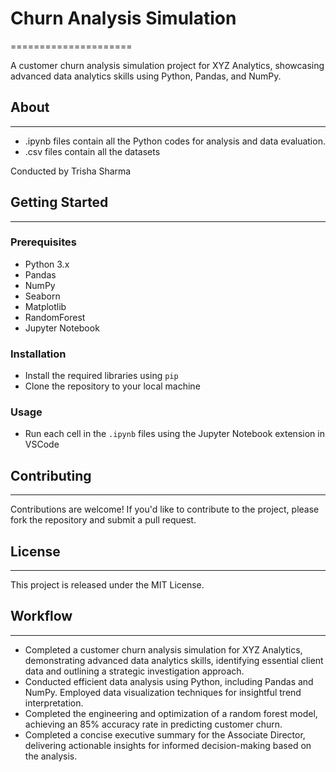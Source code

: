 # Churn Analysis Simulation
=====================

A customer churn analysis simulation project for XYZ Analytics, showcasing advanced data analytics skills using Python, Pandas, and NumPy.

## About
--------
* .ipynb files contain all the Python codes for analysis and data evaluation.
* .csv files contain all the datasets

Conducted by Trisha Sharma

## Getting Started
-------------------

### Prerequisites

* Python 3.x
* Pandas
* NumPy
* Seaborn
* Matplotlib
* RandomForest
* Jupyter Notebook

### Installation

* Install the required libraries using `pip`
* Clone the repository to your local machine

### Usage

* Run each cell in the `.ipynb` files using the Jupyter Notebook extension in VSCode

## Contributing
--------------

Contributions are welcome! If you'd like to contribute to the project, please fork the repository and submit a pull request.

## License
---------

This project is released under the MIT License.

## Workflow
----------------

* Completed a customer churn analysis simulation for XYZ Analytics, demonstrating advanced data analytics skills, identifying essential client data and outlining a strategic investigation approach.
* Conducted efficient data analysis using Python, including Pandas and NumPy. Employed data visualization techniques for insightful trend interpretation.
* Completed the engineering and optimization of a random forest model, achieving an 85% accuracy rate in predicting customer churn.
* Completed a concise executive summary for the Associate Director, delivering actionable insights for informed decision-making based on the analysis.
